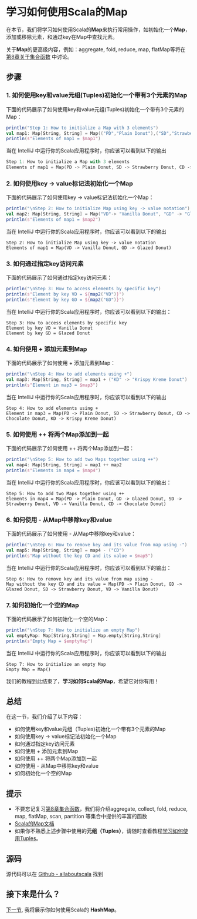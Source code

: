 # 学习如何使用Scala的Map

在本节，我们将学习如何使用Scala的**Map**来执行常用操作，如初始化一个**Map**，添加或移除元素，和通过key在Map中查找元素。
 
关于**Map**的更高级内容，例如：aggregate, fold, reduce, map, flatMap等将在 [第8章关于集合函数](tutorial/8_1.md) 中讨论。

## 步骤

### 1. 如何使用key和value元组(Tuples)初始化一个带有3个元素的Map

下面的代码展示了如何使用key和value元组(Tuples)初始化一个带有3个元素的Map：

```scala
println("Step 1: How to initialize a Map with 3 elements")
val map1: Map[String, String] = Map(("PD","Plain Donut"),("SD","Strawberry Donut"),("CD","Chocolate Donut"))
println(s"Elements of map1 = $map1")

```

当在 IntelliJ 中运行你的Scala应用程序时，你应该可以看到以下的输出

```scala
Step 1: How to initialize a Map with 3 elements
Elements of map1 = Map(PD -> Plain Donut, SD -> Strawberry Donut, CD -> Chocolate Donut)

```


### 2. 如何使用key -> value标记法初始化一个Map

下面的代码展示了如何使用key -> value标记法初始化一个Map：

```scala
println("\nStep 2: How to initialize Map using key -> value notation")
val map2: Map[String, String] = Map("VD"-> "Vanilla Donut", "GD" -> "Glazed Donut")
println(s"Elements of map1 = $map2")

```

当在 IntelliJ 中运行你的Scala应用程序时，你应该可以看到以下的输出

```
Step 2: How to initialize Map using key -> value notation
Elements of map1 = Map(VD -> Vanilla Donut, GD -> Glazed Donut)

```

### 3. 如何通过指定key访问元素

下面的代码展示了如何通过指定key访问元素：

```scala
println("\nStep 3: How to access elements by specific key")
println(s"Element by key VD = ${map2("VD")}")
println(s"Element by key GD = ${map2("GD")}")

```

当在 IntelliJ 中运行你的Scala应用程序时，你应该可以看到以下的输出：

```
Step 3: How to access elements by specific key
Element by key VD = Vanilla Donut
Element by key GD = Glazed Donut

```

### 4. 如何使用 + 添加元素到Map

下面的代码展示了如何使用 + 添加元素到Map：

```scala
println("\nStep 4: How to add elements using +")
val map3: Map[String, String] = map1 + ("KD" -> "Krispy Kreme Donut")
println(s"Element in map3 = $map3")

```

当在 IntelliJ 中运行你的Scala应用程序时，你应该可以看到以下的输出

```
Step 4: How to add elements using +
Element in map3 = Map(PD -> Plain Donut, SD -> Strawberry Donut, CD -> Chocolate Donut, KD -> Krispy Kreme Donut)

```

### 5. 如何使用 ++ 将两个Map添加到一起

下面的代码展示了如何使用 ++ 将两个Map添加到一起：

```scala
println("\nStep 5: How to add two Maps together using ++")
val map4: Map[String, String] = map1 ++ map2
println(s"Elements in map4 = $map4")

```

当在 IntelliJ 中运行你的Scala应用程序时，你应该可以看到以下的输出：

```
Step 5: How to add two Maps together using ++
Elements in map4 = Map(PD -> Plain Donut, GD -> Glazed Donut, SD -> Strawberry Donut, VD -> Vanilla Donut, CD -> Chocolate Donut)

```

### 6. 如何使用 - 从Map中移除key和value

下面的代码展示了如何使用 - 从Map中移除key和value：

```scala
println("\nStep 6: How to remove key and its value from map using -")
val map5: Map[String, String] = map4 - ("CD")
println(s"Map without the key CD and its value = $map5")

```

当在 IntelliJ 中运行你的Scala应用程序时，你应该可以看到以下的输出：

```
Step 6: How to remove key and its value from map using -
Map without the key CD and its value = Map(PD -> Plain Donut, GD -> Glazed Donut, SD -> Strawberry Donut, VD -> Vanilla Donut)

```

### 7. 如何初始化一个空的Map

下面的代码展示了如何初始化一个空的Map：

```scala
println("\nStep 7: How to initialize an empty Map")
val emptyMap: Map[String,String] = Map.empty[String,String]
println(s"Empty Map = $emptyMap")

```

当在 IntelliJ 中运行你的Scala应用程序时，你应该可以看到以下的输出

```
Step 7: How to initialize an empty Map
Empty Map = Map()

```

我们的教程到此结束了，**学习如何Scala的Map**，希望它对你有用！


## 总结

在这一节，我们介绍了以下内容：

- 如何使用key和value元组（Tuples)初始化一个带有3个元素的Map
- 如何使用key -> value标记法初始化一个Map
- 如何通过指定key访问元素
- 如何使用 + 添加元素到Map
- 如何使用 ++ 将两个Map添加到一起
- 如何使用 - 从Map中移除key和value
- 如何初始化一个空的Map

## 提示

- 不要忘记复习[第8章集合函数](tutorial/8_1.md)，我们将介绍aggregate, collect, fold, reduce, map, flatMap, scan, partition 等集合中提供的丰富的函数
- [Scala的Map文档](http://www.scala-lang.org/api/current/#scala.collection.immutable.Map)
- 如果你不熟悉上述步骤中使用的**元组（Tuples）**，请随时查看教程[学习如何使用Tuples](2_10.md)。

## 源码

源代码可以在 [Github - allaboutscala](https://github.com/nadimbahadoor/allaboutscala) 找到
 
## 接下来是什么？

[下一节](tutorial/6_6.md), 我将展示你如何使用Scala的 **HashMap**。
